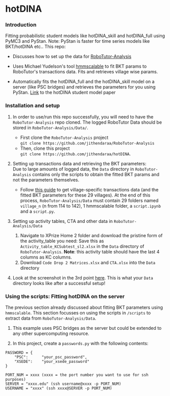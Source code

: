 # hotDINA

### Introduction
Fitting probabilistic student models like hotDINA_skill and hotDINA_full using PyMC3 and PyStan. Note: PyStan is faster for time series models like BKT/hotDINA etc.. This repo:

- Discusses how to set up the data for <a href="https://github.com/jithendaraa/RoboTutor-Analysis">RoboTutor-Analysis</a>

- Uses Michael Yudelson's tool <a href='https://github.com/myudelson/hmm-scalable'>hmmscalable</a> to fit BKT params to RoboTutor's transactions data. Fits and retrieves village wise params.

- Automatically fits the hotDINA_full and the hotDINA_skill model on a server (like PSC bridges) and retrieves the parameters for you using PyStan. <a href='https://www.cs.cmu.edu/~listen/pdfs/hoSM.pdf'>Link</a> to the hotDINA student model paper


### Installation and setup

1. In order to use/run this repo successfully, you will need to have the ```RoboTutor-Analysis``` repo cloned. The logged RoboTutor Data should be stored in ```RoboTutor-Analysis/Data/```. 
    - First clone the ```RoboTutor-Analysis``` project <br> ```git clone https://github.com/jithendaraa/RoboTutor-Analysis ``` <br>
    - Then, clone this project <br> ``` git clone https://github.com/jithendaraa/hotDINA ```.

2. Setting up transactions data and retrieving the BKT parameters: <br>
    Due to large amounts of logged data, the `Data` directory in `RoboTutor-Analysis` contains only the scripts to obtain the fitted BKT params and not the parameters themselves. <br>
    - Follow <a href='https://docs.google.com/document/d/1hcX1fhHzBLH3xweZrkdVJOty9yq4DAxCs_ZjNj1h9-c/edit'> this guide</a> to get village-specific transactions data (and the fitted BKT parameters for these 29 villages). At the end of this process, `RoboTutor-Analysis/Data` must contain 29 folders named `village_n` (n from 114 to 142), 1 hmmscalable folder, a `script.ipynb` and a `script.py`.

3. Setting up activity tables, CTA and other data in `RoboTutor-Analysis/Data` <br>
    1. Navigate to XPrize Home 2 folder and download the pristine form of the activity_table you need: Save this as `Activity_table_KCSubtest_sl2.xlsx` in the `Data` directory of `RoboTutor-Analysis`. **Note**: this activity table should have the last 4 columns as KC columns.
    2. Download `Code Drop 2 Matrices.xlsx` and `CTA.xlsx` into the `Data` directory

4. Look at the screenshot in the 3rd point <a href='https://github.com/jithendaraa/RoboTutor-Analysis#installation-and-setup'>here</a>. This is what your `Data` directory looks like after a successful setup!


### Using the scripts: Fitting hotDINA on the server

The previous section already discussed about fitting BKT parameters using `hmmscalable`. This section focusses on using the scripts in `/scripts` to extract data from `RoboTutor-Analysis/Data`.

1. This example uses PSC bridges as the server but could be extended to any other supercomputing resource.

2. In this project, create a `passwords.py` with the following contents: <br>

```
PASSWORD = {
    "PSC":      "your_psc_password",
    "XSEDE":    "your_xsede_password"
}

PORT_NUM = xxxx (xxxx = the port number you want to use for ssh purposes)
SERVER = "xxxx.edu" (ssh username@xxxx -p PORT_NUM)
USERNAME = "xxxx" (ssh xxxx@SERVER -p PORT_NUM) 
```



